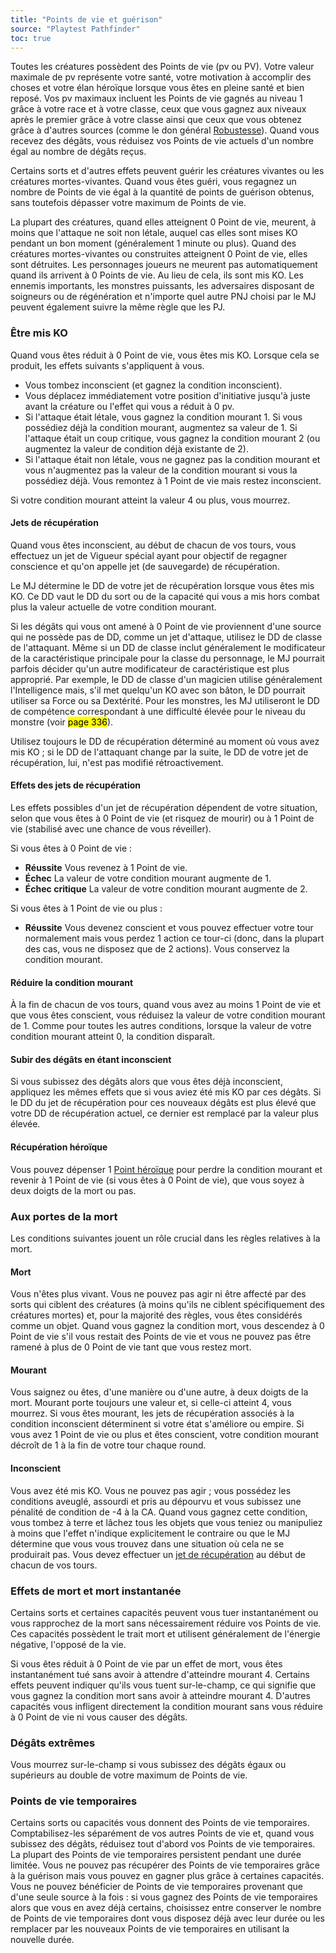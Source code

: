 ```yaml
---
title: "Points de vie et guérison"
source: "Playtest Pathfinder"
toc: true
---
```


Toutes les créatures possèdent des Points de vie (pv ou PV). Votre valeur maximale de pv représente votre santé, votre motivation à accomplir des choses et votre élan héroïque lorsque vous êtes en pleine santé et bien reposé. Vos pv maximaux incluent les Points de vie gagnés au niveau 1 grâce à votre race et à votre classe, ceux que vous gagnez aux niveaux après le premier grâce à votre classe ainsi que ceux que vous obtenez grâce à d'autres sources (comme le don général [Robustesse](../donsgeneraux/robustesse.html)). Quand vous recevez des dégâts, vous réduisez vos Points de vie actuels d'un nombre égal au nombre de dégâts reçus.

Certains sorts et d'autres effets peuvent guérir les créatures vivantes ou les créatures mortes-vivantes. Quand vous êtes guéri, vous regagnez un nombre de Points de vie égal à la quantité de points de guérison obtenus, sans toutefois dépasser votre maximum de Points de vie.

La plupart des créatures, quand elles atteignent 0 Point de vie, meurent, à moins que l'attaque ne soit non létale, auquel cas elles sont mises KO pendant un bon moment (généralement 1 minute ou plus). Quand des créatures mortes-vivantes ou construites atteignent 0 Point de vie, elles sont détruites. Les personnages joueurs ne meurent pas automatiquement quand ils arrivent à 0 Points de vie. Au lieu de cela, ils sont mis KO. Les ennemis importants, les monstres puissants, les adversaires disposant de soigneurs ou de régénération et n'importe quel autre PNJ choisi par le MJ peuvent également suivre la même règle que les PJ.

### Être mis KO

Quand vous êtes réduit à 0 Point de vie, vous êtes mis KO. Lorsque cela se produit, les effets suivants s'appliquent à vous.

* Vous tombez inconscient (et gagnez la condition inconscient).
* Vous déplacez immédiatement votre position d'initiative jusqu'à juste avant la créature ou l'effet qui vous a réduit à 0 pv.
* Si l'attaque était létale, vous gagnez la condition mourant 1. Si vous possédiez déjà la condition mourant, augmentez sa valeur de 1. Si l'attaque était un coup critique, vous gagnez la condition mourant 2 (ou augmentez la valeur de condition déjà existante de 2).
* Si l'attaque était non létale, vous ne gagnez pas la condition mourant et vous n'augmentez pas la valeur de la condition mourant si vous la possédiez déjà. Vous remontez à 1 Point de vie mais restez inconscient.

Si votre condition mourant atteint la valeur 4 ou plus, vous mourrez.

#### Jets de récupération

Quand vous êtes inconscient, au début de chacun de vos tours, vous effectuez un jet de Vigueur spécial ayant pour objectif de regagner conscience et qu'on appelle jet (de sauvegarde) de récupération.

Le MJ détermine le DD de votre jet de récupération lorsque vous êtes mis KO. Ce DD vaut le DD du sort ou de la capacité qui vous a mis hors combat plus la valeur actuelle de votre condition mourant.

Si les dégâts qui vous ont amené à 0 Point de vie proviennent d'une source qui ne possède pas de DD, comme un jet d'attaque, utilisez le DD de classe de l'attaquant. Même si un DD de classe inclut généralement le modificateur de la caractéristique principale pour la classe du personnage, le MJ pourrait parfois décider qu'un autre modificateur de caractéristique est plus approprié. Par exemple, le DD de classe d'un magicien utilise généralement l'Intelligence mais, s'il met quelqu'un KO avec son bâton, le DD pourrait utiliser sa Force ou sa Dextérité. Pour les monstres, les MJ utiliseront le DD de compétence correspondant à une difficulté élevée pour le niveau du monstre (voir <mark>page 336</mark>).

Utilisez toujours le DD de récupération déterminé au moment où vous avez mis KO ; si le DD de l'attaquant change par la suite, le DD de votre jet de récupération, lui, n'est pas modifié rétroactivement.

#### Effets des jets de récupération

Les effets possibles d'un jet de récupération dépendent de votre situation, selon que vous êtes à 0 Point de vie (et risquez de mourir) ou à 1 Point de vie (stabilisé avec une chance de vous réveiller).

Si vous êtes à 0 Point de vie :
* **Réussite** Vous revenez à 1 Point de vie.
* **Échec** La valeur de votre condition mourant augmente de 1.
* **Échec critique** La valeur de votre condition mourant augmente de 2.

Si vous êtes à 1 Point de vie ou plus :
* **Réussite** Vous devenez conscient et vous pouvez effectuer votre tour normalement mais vous perdez 1 action ce tour-ci (donc, dans la plupart des cas, vous ne disposez que de 2 actions). Vous conservez la condition mourant.

#### Réduire la condition mourant

À la fin de chacun de vos tours, quand vous avez au moins 1 Point de vie et que vous êtes conscient, vous réduisez la valeur de votre condition mourant de 1. Comme pour toutes les autres conditions, lorsque la valeur de votre condition mourant atteint 0, la condition disparaît.

#### Subir des dégâts en étant inconscient

Si vous subissez des dégâts alors que vous êtes déjà inconscient, appliquez les mêmes effets que si vous aviez été mis KO par ces dégâts. Si le DD du jet de récupération pour ces nouveaux dégâts est plus élevé que votre DD de récupération actuel, ce dernier est remplacé par la valeur plus élevée.

#### Récupération héroïque

Vous pouvez dépenser 1 [Point héroïque](points-héroïques.html) pour perdre la condition mourant et revenir à 1 Point de vie (si vous êtes à 0 Point de vie), que vous soyez à deux doigts de la mort ou pas.

### Aux portes de la mort

Les conditions suivantes jouent un rôle crucial dans les règles relatives à la mort.

#### Mort

Vous n'êtes plus vivant. Vous ne pouvez pas agir ni être affecté par des sorts qui ciblent des créatures (à moins qu'ils ne ciblent spécifiquement des créatures mortes) et, pour la majorité des règles, vous êtes considérés comme un objet. Quand vous gagnez la condition mort, vous descendez à 0 Point de vie s'il vous restait des Points de vie et vous ne pouvez pas être ramené à plus de 0 Point de vie tant que vous restez mort.

#### Mourant

Vous saignez ou êtes, d'une manière ou d'une autre, à deux doigts de la mort. Mourant porte toujours une valeur et, si celle-ci atteint 4, vous mourrez. Si vous êtes mourant, les jets de récupération associés à la condition inconscient déterminent si votre état s'améliore ou empire. Si vous avez 1 Point de vie ou plus et êtes conscient, votre condition mourant décroît de 1 à la fin de votre tour chaque round.

#### Inconscient

Vous avez été mis KO. Vous ne pouvez pas agir ; vous possédez les conditions aveuglé, assourdi et pris au dépourvu et vous subissez une pénalité de condition de -4 à la CA. Quand vous gagnez cette condition, vous tombez à terre et lâchez tous les objets que vous teniez ou manipuliez à moins que l'effet n'indique explicitement le contraire ou que le MJ détermine que vous vous trouvez dans une situation où cela ne se produirait pas. Vous devez effectuer un [jet de récupération](../ch9-jouer-à-pathfinder/points-de-vie-et-guérison.html#jets-de-récupération) au début de chacun de vos tours.

### Effets de mort et mort instantanée

Certains sorts et certaines capacités peuvent vous tuer instantanément ou vous rapprochez de la mort sans nécessairement réduire vos Points de vie. Ces capacités possèdent le trait mort et utilisent généralement de l'énergie négative, l'opposé de la vie.

Si vous êtes réduit à 0 Point de vie par un effet de mort, vous êtes instantanément tué sans avoir à attendre d'atteindre mourant 4. Certains effets peuvent indiquer qu'ils vous tuent sur-le-champ, ce qui signifie que vous gagnez la condition mort sans avoir à atteindre mourant 4. D'autres capacités vous infligent directement la condition mourant sans vous réduire à 0 Point de vie ni vous causer des dégâts.

### Dégâts extrêmes

Vous mourrez sur-le-champ si vous subissez des dégâts égaux ou supérieurs au double de votre maximum de Points de vie.

### Points de vie temporaires

Certains sorts ou capacités vous donnent des Points de vie temporaires. Comptabilisez-les séparément de vos autres Points de vie et, quand vous subissez des dégâts, réduisez tout d'abord vos Points de vie temporaires. La plupart des Points de vie temporaires persistent pendant une durée limitée. Vous ne pouvez pas récupérer des Points de vie temporaires grâce à la guérison mais vous pouvez en gagner plus grâce à certaines capacités. Vous ne pouvez bénéficier de Points de vie temporaires provenant que d'une seule source à la fois : si vous gagnez des Points de vie temporaires alors que vous en avez déjà certains, choisissez entre conserver le nombre de Points de vie temporaires dont vous disposez déjà avec leur durée ou les remplacer par les nouveaux Points de vie temporaires en utilisant la nouvelle durée.
